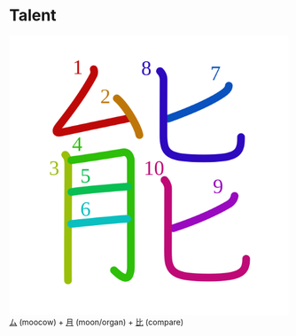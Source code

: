 # Talent
![能](../kanji-colorize/80fd.svg)
[ム](ム.md) (moocow) + [月](月.md) (moon/organ) + [比](比.md) (compare) 